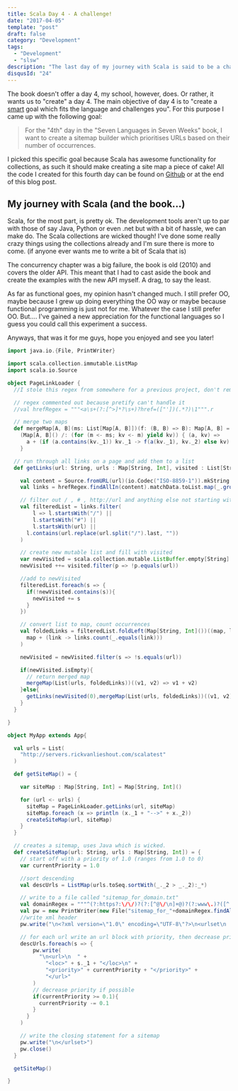 ```yaml
---
title: Scala Day 4 - A challenge!
date: "2017-04-05"
template: "post"
draft: false
category: "Development"
tags:
  - "Development"
  - "slsw"
description: "The last day of my journey with Scala is said to be a challenge"
disqusId: "24"
---
```


The book doesn't offer a day 4, my school, however, does. Or rather, it wants us to "create" a day 4. The main objective of day 4 is to "create a [smart](https://en.wikipedia.org/wiki/SMART_criteria) goal which fits the language and challenges you". For this purpose I came up with the following goal:

> For the "4th" day in the "Seven Languages in Seven Weeks" book, I want to create a sitemap builder which prioritises URLs based on their number of occurrences.

I picked this specific goal because Scala has awesome functionality for collections, as such it should make creating a site map a piece of cake! All the code I created for this fourth day can be found on [Github](https://github.com/Mastermindzh/Seven-Languages-in-Seven-Weeks/blob/master/Scala/Day%204/src/main/scala-2.12/MyApp.scala) or at the end of this blog post.

## My journey with Scala (and the book...)

Scala, for the most part, is pretty ok. The development tools aren't up to par with those of say Java, Python or even .net but with a bit of hassle, we can make do. The Scala collections are wicked though! I've done some really crazy things using the collections already and I'm sure there is more to come. (if anyone ever wants me to write a bit of Scala that is)

The concurrency chapter was a big failure, the book is old (2010) and covers the older API. This meant that I had to cast aside the book and create the examples with the new API myself. A drag, to say the least.

As far as functional goes, my opinion hasn't changed much. I still prefer OO, maybe because I grew up doing everything the OO way or maybe because functional programming is just not for me. Whatever the case I still prefer OO. But.... I've gained a new appreciation for the functional languages so I guess you could call this experiment a success.

Anyways, that was it for me guys, hope you enjoyed and see you later!

```scala
import java.io.{File, PrintWriter}

import scala.collection.immutable.ListMap
import scala.io.Source

object PageLinkLoader {
  //I stole this regex from somewhere for a previous project, don't remember where

  // regex commented out because pretify can't handle it
  //val hrefRegex = """<a\s+(?:[^>]*?\s+)?href=(["'])(.*?)\1""".r

  // merge two maps
  def mergeMap[A, B](ms: List[Map[A, B]])(f: (B, B) => B): Map[A, B] =
    (Map[A, B]() /: (for (m <- ms; kv <- m) yield kv)) { (a, kv) =>
      a + (if (a.contains(kv._1)) kv._1 -> f(a(kv._1), kv._2) else kv)
    }

  // run through all links on a page and add them to a list
  def getLinks(url: String, urls : Map[String, Int], visited : List[String] = List[String]()) : Map[String, Int] = {

    val content = Source.fromURL(url)(io.Codec("ISO-8859-1")).mkString
    val links = hrefRegex.findAllIn(content).matchData.toList.map(_.group(2).toString)

    // filter out / , # , http://url and anything else not starting with http:// or www.
    val filteredList = links.filter(
        l => l.startsWith("/") ||
        l.startsWith("#") ||
        l.startsWith(url) ||
      l.contains(url.replace(url.split("/").last, ""))
    )

    // create new mutable list and fill with visited
    var newVisited = scala.collection.mutable.ListBuffer.empty[String]
    newVisited ++= visited.filter(p => !p.equals(url))

    //add to newVisited
    filteredList.foreach(s => {
      if(!newVisited.contains(s)){
        newVisited += s
      }
    })

    // convert list to map, count occurrences
    val foldedLinks = filteredList.foldLeft(Map[String, Int]())((map, link : String) =>
      map + (link -> links.count(_.equals(link)))
    )

    newVisited = newVisited.filter(s => !s.equals(url))

    if(newVisited.isEmpty){
      // return merged map
      mergeMap(List(urls, foldedLinks))((v1, v2) => v1 + v2)
    }else{
      getLinks(newVisited(0),mergeMap(List(urls, foldedLinks))((v1, v2) => v1 + v2), newVisited.toList)
    }
  }

}

object MyApp extends App{

  val urls = List(
    "http://servers.rickvanlieshout.com/scalatest"
  )

  def getSiteMap() = {

    var siteMap : Map[String, Int] = Map[String, Int]()

    for (url <- urls) {
      siteMap = PageLinkLoader.getLinks(url, siteMap)
      siteMap.foreach (x => println (x._1 + "-->" + x._2))
      createSiteMap(url, siteMap)
    }
  }

  // creates a sitemap, uses Java which is wicked.
  def createSiteMap(url: String, urls : Map[String, Int]) = {
    // start off with a priority of 1.0 (ranges from 1.0 to 0)
    var currentPriority = 1.0

    //sort descending
    val descUrls = ListMap(urls.toSeq.sortWith(_._2 > _._2):_*)

    // write to a file called "sitemap_for_domain.txt"
    val domainRegex = """^(?:https?:\/\/)?(?:[^@\/\n]+@)?(?:www\.)?([^:\/\n]+)""".r
    val pw = new PrintWriter(new File("sitemap_for_"+domainRegex.findAllIn(url).matchData.toList.map(_.group(1)).mkString+".txt" ))
    //write xml header
    pw.write("\n<?xml version=\"1.0\" encoding=\"UTF-8\"?>\n<urlset\n      xmlns=\"http://www.sitemaps.org/schemas/sitemap/0.9\"\n      xmlns:xsi=\"http://www.w3.org/2001/XMLSchema-instance\"\n      xsi:schemaLocation=\"http://www.sitemaps.org/schemas/sitemap/0.9\n            http://www.sitemaps.org/schemas/sitemap/0.9/sitemap.xsd\">")

    // for each url write an url block with priority, then decrease priority
    descUrls.foreach(s => {
        pw.write(
          "\n<url>\n  " +
            "<loc>" + s._1 + "</loc>\n" +
            "<priority>" + currentPriority + "</priority>" +
            "</url>"
        )
        // decrease priority if possible
        if(currentPriority >= 0.1){
          currentPriority -= 0.1
        }
      }
    )

    // write the closing statement for a sitemap
    pw.write("\n</urlset>")
    pw.close()
  }

  getSiteMap()

}
```
